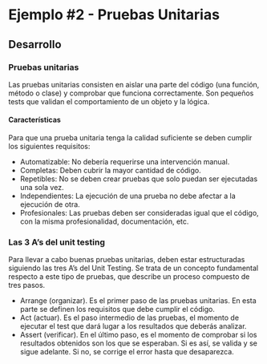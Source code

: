 # Ejemplo #2 - Pruebas Unitarias


## Desarrollo

### Pruebas unitarias

Las pruebas unitarias consisten en aislar una parte del código (una función, método o clase) y
comprobar que funciona correctamente. Son pequeños tests que validan el comportamiento de un
objeto y la lógica.

#### Características
Para que una prueba unitaria tenga la calidad suficiente se deben cumplir los siguientes requisitos:

- Automatizable: No debería requerirse una intervención manual.
- Completas: Deben cubrir la mayor cantidad de código.
- Repetibles: No se deben crear pruebas que solo puedan ser ejecutadas una sola vez.
- Independientes: La ejecución de una prueba no debe afectar a la ejecución de otra.
- Profesionales: Las pruebas deben ser consideradas igual que el código, con la misma
profesionalidad, documentación, etc.


### Las 3 A’s del unit testing

Para llevar a cabo buenas pruebas unitarias, deben estar estructuradas siguiendo las tres A’s del Unit
Testing. Se trata de un concepto fundamental respecto a este tipo de pruebas, que describe un proceso
compuesto de tres pasos.

- Arrange (organizar). Es el primer paso de las pruebas unitarias. En esta parte se definen los
requisitos que debe cumplir el código.
- Act (actuar). Es el paso intermedio de las pruebas, el momento de ejecutar el test que dará
lugar a los resultados que deberás analizar.
- Assert (verificar). En el último paso, es el momento de comprobar si los resultados obtenidos
son los que se esperaban. Si es así, se valida y se sigue adelante. Si no, se corrige el error hasta
que desaparezca.
